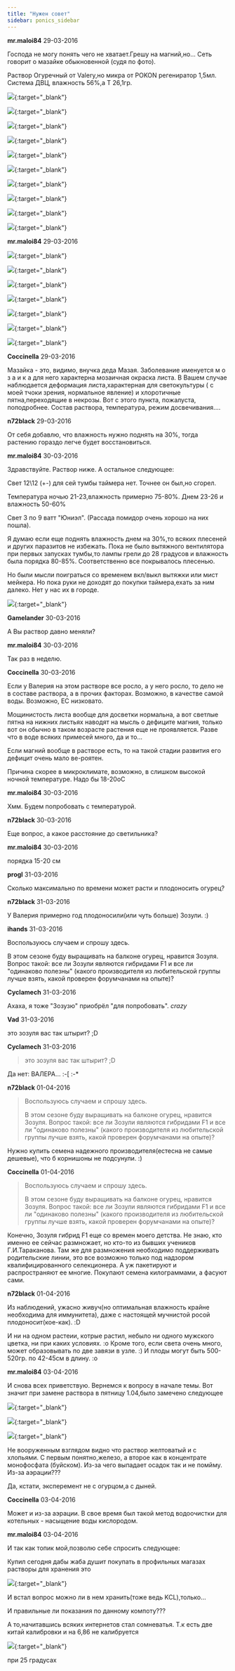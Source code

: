 ```yaml
---
title: "Нужен совет"
sidebar: ponics_sidebar
---
```


**mr.maloi84** 29-03-2016

Господа не могу понять чего не хватает.Грешу на магний,но... Сеть говорит о мазайке обыкновенной (судя по фото).

Раствор Огуречный от Valery,но микра от POKON регениратор 1,5мл. Система ДВЦ, влажность 56%,а Т 26,1гр. 

[![](/imagehost2/thumbs/cimg4664.jpg)](https://t.me/ponics_ru_files/17362){:target="_blank"}

[![](/imagehost2/thumbs/cimg4665.jpg)](https://t.me/ponics_ru_files/17363){:target="_blank"}

[![](/imagehost2/thumbs/cimg4666.jpg)](https://t.me/ponics_ru_files/17364){:target="_blank"}

[![](/imagehost2/thumbs/cimg4667.jpg)](https://t.me/ponics_ru_files/17365){:target="_blank"}

[![](/imagehost2/thumbs/cimg4670.jpg)](https://t.me/ponics_ru_files/17366){:target="_blank"}

[![](/imagehost2/thumbs/cimg4671.jpg)](https://t.me/ponics_ru_files/17367){:target="_blank"}

[![](/imagehost2/thumbs/cimg4672.jpg)](https://t.me/ponics_ru_files/17368){:target="_blank"}

[![](/imagehost2/thumbs/cimg4673.jpg)](https://t.me/ponics_ru_files/17369){:target="_blank"}

[![](/imagehost2/thumbs/cimg4674.jpg)](https://t.me/ponics_ru_files/17370){:target="_blank"}

[![](/imagehost2/thumbs/cimg4675.jpg)](https://t.me/ponics_ru_files/17371){:target="_blank"}


**mr.maloi84** 29-03-2016

[![](/imagehost2/thumbs/cimg4678.jpg)](https://t.me/ponics_ru_files/17372){:target="_blank"}

[![](/imagehost2/thumbs/cimg4679.jpg)](https://t.me/ponics_ru_files/17373){:target="_blank"}

[![](/imagehost2/thumbs/cimg4680.jpg)](https://t.me/ponics_ru_files/17374){:target="_blank"}

[![](/imagehost2/thumbs/cimg4681.jpg)](https://t.me/ponics_ru_files/17375){:target="_blank"}

[![](/imagehost2/thumbs/cimg4682.jpg)](https://t.me/ponics_ru_files/17376){:target="_blank"}

[![](/imagehost2/thumbs/cimg4683.jpg)](https://t.me/ponics_ru_files/17377){:target="_blank"}

[![](/imagehost2/thumbs/cimg4684.jpg)](https://t.me/ponics_ru_files/17378){:target="_blank"}


**Coccinella** 29-03-2016

Мазайка - это, видимо, внучка деда Мазая. Заболевание именуется м о з а и к а для него характерна мозаичная окраска листа. В Вашем случае наблюдается деформация листа,характерная для светокультуры ( с моей тчоки зрения, нормальное явление) и хлоротичные пятна,переходящие в некрозы. Вот с этого пункта, пожалуста, поподробнее. Состав раствора, температура, режим досвечивания....


**n72black** 29-03-2016

От себя добавлю, что влажность нужно поднять на 30%, тогда растению гораздо легче будет восстановиться.


**mr.maloi84** 30-03-2016

Здравствуйте. Раствор ниже. А остальное следующее: 

Свет 12\12 (+\-) для сей тумбы таймера нет. Точнее он был,но сгорел.

Температура ночью 21-23,влажность примерно 75-80%. Днем 23-26 и влажность 50-60% 

Свет 3 по 9 ватт "Юниэл". (Рассада помидор очень хорошо на них пошла).

Я думаю если еще поднять влажность днем на 30%,то всяких плесеней и других паразитов не избежать. Пока не было вытяжного вентилятора при первых запусках тумбы,то лампы грели до 28 градусов и влажность была порядка 80-85%. Соответственно все покрывалось плесенью.

Но были мысли поиграться со временем вкл/выкл вытяжки или мист мейкера. Но пока руки не доходят до покупки таймера,ехать за ним далеко. Нет у нас их в городе.

[![](/imagehost2/thumbs/nzn.png)](https://t.me/ponics_ru_files/17379){:target="_blank"}


**Gamelander** 30-03-2016

А Вы раствор давно меняли?


**mr.maloi84** 30-03-2016

Так раз в неделю.


**Coccinella** 30-03-2016

Если у Валерия на этом растворе все росло, а у него росло, то дело не в составе раствора, а в прочих факторах. Возможно, в качестве самой воды. Возможно, ЕС низковато. 

Мощинистость листа вообще для досветки нормальна, а вот светлые пятна на нижних листьях наводят на мысль о дефиците магния, только вот он обычно в таком возрасте растения еще не проявляется. Разве что в воде всяких примесей много, да и то...

Если магний вообще в растворе есть, то на такой стадии развития его дефицит очень мало ве-роятен.

Причина скорее в микроклимате, возможно, в слишком высокой ночной температуре. Надо бы 18-20оС


**mr.maloi84** 30-03-2016

Хмм. Будем попробовать с температурой.


**n72black** 30-03-2016

Еще вопрос, а какое расстояние до светильника?


**mr.maloi84** 30-03-2016

порядка 15-20 см


**progl** 31-03-2016

Сколько максимально по времени может расти и плодоносить огурец? 


**n72black** 31-03-2016

У Валерия примерно год плодоносили(или чуть больше) Зозули. :) 


**ihands** 31-03-2016

Воспользуюсь случаем и спрошу здесь. 

В этом сезоне буду выращивать на балконе огурец, нравится Зозуля. Вопрос такой: все ли Зозули являются гибридами F1 и все ли "одинаково полезны" (какого производителя из любительской группы лучше взять, какой проверен форумчанами на опыте)?


**Cyclamech** 31-03-2016

Ахаха, я тоже "Зозузю" приобрёл "для попробовать". *crazy*


**Vad** 31-03-2016

это зозуля вас так штырит? ;D


**Cyclamech** 31-03-2016

> это зозуля вас так штырит? ;D

Да нет: ВАЛЕРА… :-[ :-*


**n72black** 01-04-2016

> Воспользуюсь случаем и спрошу здесь. 
> 
> В этом сезоне буду выращивать на балконе огурец, нравится Зозуля. Вопрос такой: все ли Зозули являются гибридами F1 и все ли "одинаково полезны" (какого производителя из любительской группы лучше взять, какой проверен форумчанами на опыте)?

Нужно купить семена надежного производителя(естесна не самые дешевые), что б корнишоны не подсунули. :)


**Coccinella** 01-04-2016

> Воспользуюсь случаем и спрошу здесь. 
> 
> В этом сезоне буду выращивать на балконе огурец, нравится Зозуля. Вопрос такой: все ли Зозули являются гибридами F1 и все ли "одинаково полезны" (какого производителя из любительской группы лучше взять, какой проверен форумчанами на опыте)?

Конечно, Зозуля гибрид F1 еще со времен моего детства. Не знаю, кто именно ее сейчас размножает, но кто-то из бывших учеников Г.И.Тараканова. Там же для размножения необходимо поддерживать родительские линии, это все возможно только под надзором квалифицированного селекционера. А уж пакетируют и распространяют ее многие. Покупают семена килограммами, а фасуют сами.


**n72black** 01-04-2016

Из наблюдений, ужасно живуч(но оптимальная влажность крайне необходима для иммунитета), даже с настоящей мучнистой росой плодоносит(кое-как). :D

И ни на одном растеии, котрые растил, небыло ни одного мужского цветка, ни при каких условиях. :o Кроме того, если света очень много, может образовывать по две завязи в узле. :) И плоды могут быть 500-520гр. по 42-45см в длину. :o


**mr.maloi84** 03-04-2016

И снова всех приветствую. Вернемся к вопросу в начале темы. Вот значит при замене раствора в пятницу 1.04,было замечено следующее

[![](/imagehost2/thumbs/cimg4685.jpg)](https://t.me/ponics_ru_files/17380){:target="_blank"}

[![](/imagehost2/thumbs/cimg4686.jpg)](https://t.me/ponics_ru_files/17381){:target="_blank"}

[![](/imagehost2/thumbs/cimg4688.jpg)](https://t.me/ponics_ru_files/17382){:target="_blank"}

Не вооруженным взглядом видно что раствор желтоватый и с хлопьями. С первым понятно,железо, а второе как в концентрате монофосфата (буйском). Из-за чего выпадает осадок так и не помйму. Из-за аэрации???

Да, кстати, эксперемент не с огурцом,а с дыней.


**Coccinella** 03-04-2016

Может и из-за аэрации. В свое время был такой метод водоочистки для котельных - насыщение воды кислородом.


**mr.maloi84** 03-04-2016

И так как топик мой,позволю себе спросить следующее:

Купил сегодня дабы жаба душит покупать в профильных магазах растворы для хранения это

[![](/imagehost2/thumbs/cimg4724.jpg)](https://t.me/ponics_ru_files/17383){:target="_blank"}

И встал вопрос можно ли в нем хранить(тоже ведь KCL),только...

И правильные ли показания по данному компоту???

А то,начитавшись всяких интернетов стал сомневатья. Т.к есть две китай калибровки и на 6,86 не калибруется

[![](/imagehost2/thumbs/cimg4719.jpg)](https://t.me/ponics_ru_files/17384){:target="_blank"}

при 25 градусах


